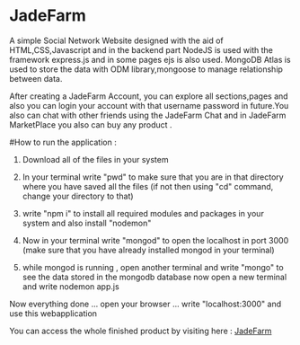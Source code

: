 # JadeFarm

A simple Social Network Website designed with the aid of HTML,CSS,Javascript and in the backend part NodeJS 
is used with the framework express.js and in some pages ejs is also used. MongoDB Atlas is used to store the data
with ODM library,mongoose to manage relationship between data.


After creating a JadeFarm Account, you can explore all sections,pages and also you can login your account with that username password
in future.You also can chat with other friends using the JadeFarm Chat and in JadeFarm MarketPlace you also can buy
any product .

#How to run the application :

1) Download all of the files in your system
2) In your terminal write "pwd" to make sure that you are in that directory where you have saved all the files
(if not then using "cd" command, change your directory to that)

3) write "npm i" to install all required modules and packages in your system and also install "nodemon"

4) Now in your terminal write "mongod" to open the localhost in port 3000
(make sure that you have already installed mongod in your terminal)

5) while mongod is running , open another terminal and write "mongo" to see the data stored in the mongodb database
now open a new terminal and write nodemon app.js 

Now everything done ... open your browser ... write "localhost:3000" and use this webapplication

You can access the whole finished product by visiting here : [JadeFarm](https://fathomless-caverns-22319.herokuapp.com/)

